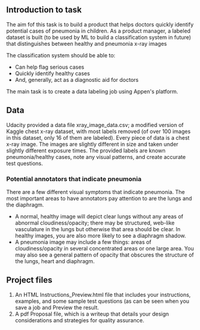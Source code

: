 ## Introduction to task
The aim fof this task is to build a product that helps doctors quickly identify potential cases of pneumonia in children. As a product manager, a labeled dataset is built (to be used by ML to build a classification system in future) that distinguishes between healthy and pneumonia x-ray images 

The classification system should be able to:
* Can help flag serious cases
* Quickly identify healthy cases
* And, generally, act as a diagnostic aid for doctors

The main task is to create a data labeling job using Appen's platform. 

## Data

Udacity provided a data file xray_image_data.csv; a modified version of Kaggle chest x-ray dataset, with most labels removed (of over 100 images in this dataset, only 16 of them are labeled). Every piece of data is a chest x-ray image. The images are slightly different in size and taken under slightly different exposure times. The provided labels are known pneumonia/healthy cases, note any visual patterns, and create accurate test questions.

### Potential annotators that indicate pneumonia
There are a few different visual symptoms that indicate pneumonia. The most important areas to have annotators pay attention to are the lungs and the diaphragm.

* A normal, healthy image will depict clear lungs without any areas of abnormal cloudiness/opacity; there may be structured, web-like vasculature in the lungs but otherwise that area should be clear. In healthy images, you are also more likely to see a diaphragm shadow.
* A pneumonia image may include a few things: areas of cloudiness/opacity in several concentrated areas or one large area. You may also see a general pattern of opacity that obscures the structure of the lungs, heart and diaphragm.

## Project files
1. An HTML Instructions_Preview.html file that includes your instructions, examples, and some sample test questions (as can be seen when you save a job and Preview the result.
2. A pdf Proposal file, which is a writeup that details your design considerations and strategies for quality assurance.
